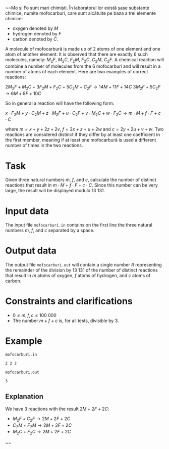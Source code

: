 ~~Mo și Fo sunt mari chimiști. În laboratorul lor există șase substanțe chimice, numite mofocarburi, care sunt alcătuite pe baza a trei elemente chimice:

* oxygen denoted by $M$
* hydrogen denoted by $F$
* carbon denoted by $C$.

A molecule of mofocarbură is made up of $2$ atoms of one element and one atom of another element. It is observed that there are exactly $6$ such molecules, namely: $M_2F$, $M_2C$, $F_2M$, $F_2C$, $C_2M$, $C_2F$. A chemical reaction will combine a number of molecules from the $6$ mofocarburi and will result in a number of atoms of each element. Here are two examples of correct reactions:

$2M_2F + M_2C + 3F_2M + F_2C + 5C_2M + C_2F \rightarrow 14M + 11F + 14C$
$3M_2F + 5C_2F \rightarrow 6M + 8F + 10C$

So in general a reaction will have the following form:

$x \cdot F_2M + y \cdot C_2M + z \cdot M_2F + u \cdot C_2F + v \cdot M_2C + w \cdot F_2C \rightarrow m \cdot M + f \cdot F + c \cdot C$

where $m=x+y+2z+2v$, $f=2x+z+u+2w$ and $c=2y+2u+v+w$.
Two reactions are considered distinct if they differ by at least one coefficient in the first member, meaning if at least one mofocarbură is used a different number of times in the two reactions.

# Task

Given three natural numbers $m$, $f$, and $c$, calculate the number of distinct reactions that result in $m \cdot M + f \cdot F + c \cdot C$. Since this number can be very large, the result will be displayed modulo $13 \ 131$.

# Input data

The input file `mofocarburi.in` contains on the first line the three natural numbers $m$, $f$, and $c$ separated by a space.

# Output data

The output file `mofocarburi.out` will contain a single number $R$ representing the remainder of the division by $13 \ 131$ of the number of distinct reactions that result in $m$ atoms of oxygen, $f$ atoms of hydrogen, and $c$ atoms of carbon.

# Constraints and clarifications

* $0 \leq m,f,c \leq 100 \ 000$
* The number $m+f+c$ is, for all tests, divisible by $3$.

# Example

`mofocarburi.in`
``` 
2 2 2
```

`mofocarburi.out`
```
3
```

## Explanation

We have $3$ reactions with the result $2M+2F+2C$:

* $M_2F + C_2F \rightarrow 2M + 2F + 2C$
* $C_2M + F_2M \rightarrow 2M + 2F + 2C$
* $M_2C + F_2C \rightarrow 2M + 2F + 2C$

~~